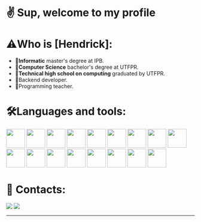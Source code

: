 # ✌️ Sup, welcome to my profile 
<!---
<div align="center">
<img height="250" width="1000" src="https://media.giphy.com/media/v1.Y2lkPTc5MGI3NjExMzQzMmZhMTkwOWNkZDMwMzU3OGMwODRiNzU4YWYxMjY0OGExNjQ0ZCZjdD1n/32BfxjvF1K6mPnHnuh/giphy.gif">
</div>
-->
# ⚠️Who is [Hendrick]:
<!---
<img   width="500" alt="GIF" align="right" src="https://media.giphy.com/media/9IQYNSvV0kISY/giphy.gif">
-->

 - 🌸**Informatic** master's degree at IPB.
 - 🌸**Computer Science** bachelor's degree at UTFPR.
 - 🌸**Technical high school on computing** graduated by UTFPR.
 - 🌸Backend developer.
 - 🌸Programming teacher.
<!--
 - 🌸Current research: _Note-taking_ use for learning in _software engineering_.
-->


 # 🛠Languages and tools:
 <div>
  <img height="50" width="50" src="https://cdn.jsdelivr.net/gh/devicons/devicon/icons/html5/html5-original.svg" />
 <img height="50" width="50" src="https://cdn.jsdelivr.net/gh/devicons/devicon/icons/css3/css3-original.svg" />
 <img height="50" width="50" src="https://cdn.jsdelivr.net/gh/devicons/devicon/icons/typescript/typescript-original.svg" />
 <img height="50" width="50" src="https://cdn.jsdelivr.net/gh/devicons/devicon/icons/javascript/javascript-original.svg" />
 <img height="50" width="50" src="https://cdn.jsdelivr.net/gh/devicons/devicon/icons/java/java-original.svg" />
 <img height="50" width="50" src="https://cdn.jsdelivr.net/gh/devicons/devicon/icons/python/python-original.svg" />
 <img height="50" width="50" src="https://cdn.jsdelivr.net/gh/devicons/devicon/icons/c/c-original.svg" />
 <img height="50" width="50" src="https://cdn.jsdelivr.net/gh/devicons/devicon/icons/cplusplus/cplusplus-original.svg" />
 <img height="50" width="50" src="https://cdn.jsdelivr.net/gh/devicons/devicon/icons/react/react-original.svg" />
 <img height="50" width="50" src="https://cdn.jsdelivr.net/gh/devicons/devicon/icons/nodejs/nodejs-original.svg" />
 <img height="50" width="50" src="https://cdn.jsdelivr.net/gh/devicons/devicon/icons/jest/jest-plain.svg"/>
 <img height="50" width="50" src="https://cdn.jsdelivr.net/gh/devicons/devicon/icons/django/django-plain.svg"/>
 <img height="50" width="50" src="https://cdn.jsdelivr.net/gh/devicons/devicon/icons/godot/godot-original.svg" />
 <img height="50" width="50" src="https://cdn.jsdelivr.net/gh/devicons/devicon/icons/figma/figma-original.svg" />
 <img height="50" width="50" src="https://cdn.jsdelivr.net/gh/devicons/devicon/icons/git/git-original.svg" />
 <img height="50" width="50" src="https://cdn.jsdelivr.net/gh/devicons/devicon/icons/vscode/vscode-original.svg" />
 <img height="50" width="50" src="https://cdn.jsdelivr.net/gh/devicons/devicon/icons/arduino/arduino-original.svg" />
 </div>    
 
 # 📱 Contacts:
 <div>
  <a href="https://instagram.com/hendrick.fs" target="_blank"><img src="https://img.shields.io/badge/-Instagram-%23E4405F?style=for-the-badge&logo=instagram&logoColor=white" target="_blank"></a>
  <a href = "mailto:hendrickfel@gmail.com"><img src="https://img.shields.io/badge/-Gmail-%23333?style=for-the-badge&logo=gmail&logoColor=white" target="_blank"></a>
</div>

---
<!---
<div align="center">
<img src="https://media.giphy.com/media/v1.Y2lkPTc5MGI3NjExY2QxMjIzOTQzYzZhOWY5M2FjZmU5NTQzMWYyNDQ5Y2U1YmE4NjhmNiZjdD1n/urBRLM0j0FqSH6M8yX/giphy.gif">
</div>
-->

